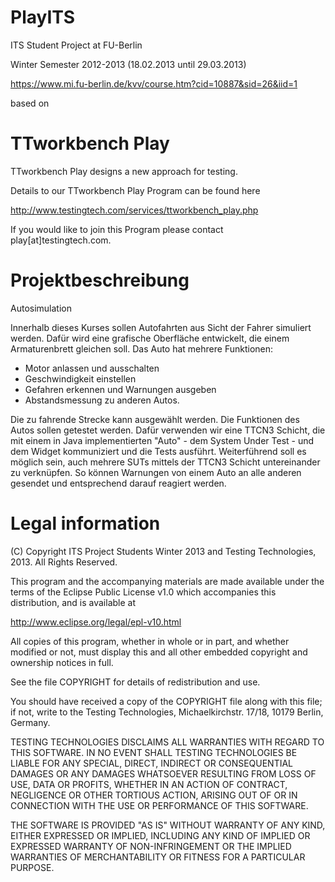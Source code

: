 PlayITS
=======

ITS Student Project at FU-Berlin 

Winter Semester 2012-2013 (18.02.2013 until 29.03.2013)

https://www.mi.fu-berlin.de/kvv/course.htm?cid=10887&sid=26&iid=1


based on

TTworkbench Play
================

TTworkbench Play designs a new approach for testing.


Details to our TTworkbench Play Program can be found here

http://www.testingtech.com/services/ttworkbench_play.php

If you would like to join this Program please contact play[at]testingtech.com.


Projektbeschreibung
===================

Autosimulation

Innerhalb dieses Kurses sollen Autofahrten aus Sicht der Fahrer simuliert werden. Dafür wird eine grafische Oberfläche entwickelt, die einem Armaturenbrett gleichen soll. 
Das Auto hat mehrere Funktionen:

- Motor anlassen und ausschalten
- Geschwindigkeit einstellen
- Gefahren erkennen und Warnungen ausgeben
- Abstandsmessung zu anderen Autos.

Die zu fahrende Strecke kann ausgewählt werden. Die Funktionen des Autos sollen getestet werden.
Dafür verwenden wir eine TTCN3 Schicht, die mit einem in Java implementierten "Auto" - dem System Under Test - und dem Widget kommuniziert und die Tests ausführt. Weiterführend soll es möglich sein, auch mehrere SUTs mittels der TTCN3 Schicht untereinander zu verknüpfen. 
So können Warnungen von einem Auto an alle anderen gesendet und entsprechend darauf reagiert werden.


Legal information
=================

(C) Copyright ITS Project Students Winter 2013 and Testing Technologies, 2013. All Rights Reserved.

This program and the accompanying materials are made available under the terms of the Eclipse Public License v1.0 which accompanies this distribution, and is available at

http://www.eclipse.org/legal/epl-v10.html

All copies of this program, whether in whole or in part, and whether modified or not, must display this and all other embedded copyright and ownership notices in full.

See the file COPYRIGHT for details of redistribution and use.

You should have received a copy of the COPYRIGHT file along with this file; if not, write to the Testing Technologies, Michaelkirchstr. 17/18, 10179 Berlin, Germany.

TESTING TECHNOLOGIES DISCLAIMS ALL WARRANTIES WITH REGARD TO THIS SOFTWARE. IN NO EVENT SHALL TESTING TECHNOLOGIES BE LIABLE FOR ANY SPECIAL, DIRECT, INDIRECT OR CONSEQUENTIAL DAMAGES OR ANY DAMAGES WHATSOEVER RESULTING FROM LOSS OF USE, DATA OR PROFITS, WHETHER IN AN ACTION OF CONTRACT, NEGLIGENCE OR OTHER TORTIOUS ACTION, ARISING OUT OF OR IN CONNECTION WITH THE USE OR PERFORMANCE OF THIS SOFTWARE.

THE SOFTWARE IS PROVIDED "AS IS" WITHOUT WARRANTY OF ANY KIND, EITHER EXPRESSED OR IMPLIED, INCLUDING ANY KIND OF IMPLIED OR EXPRESSED WARRANTY OF NON-INFRINGEMENT OR THE IMPLIED WARRANTIES OF MERCHANTABILITY OR FITNESS FOR A PARTICULAR PURPOSE.
